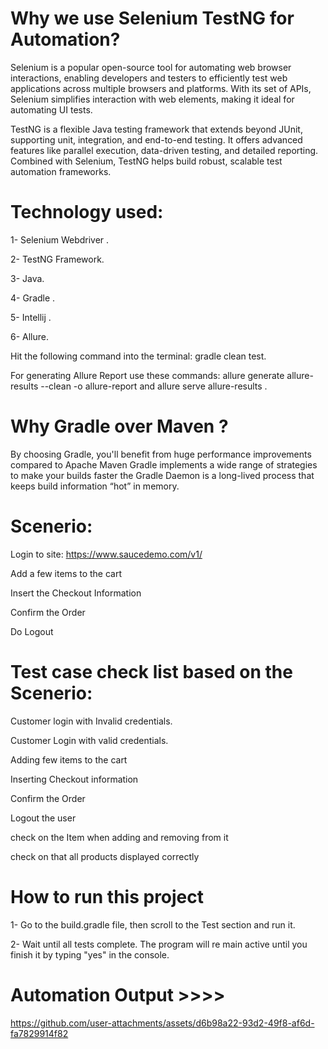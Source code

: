 # Why we use Selenium TestNG for Automation?
Selenium is a popular open-source tool for automating web browser interactions, enabling developers and testers to efficiently test web applications across multiple browsers and platforms.
With its set of APIs, Selenium simplifies interaction with web elements, making it ideal for automating UI tests.

TestNG is a flexible Java testing framework that extends beyond JUnit, supporting unit, integration, and end-to-end testing.
It offers advanced features like parallel execution, data-driven testing, and detailed reporting. Combined with Selenium, TestNG helps build robust, scalable test automation frameworks.

# Technology used:
1- Selenium Webdriver .

2- TestNG Framework.

3- Java.

4- Gradle .
   
5- Intellij .

6- Allure.



Hit the following command into the terminal: gradle clean test.

For generating Allure Report use these commands: allure generate allure-results --clean -o allure-report and allure serve allure-results .


# Why Gradle over Maven ? 
By choosing Gradle, you'll benefit from huge performance improvements compared to Apache Maven 
Gradle implements a wide range of strategies to make your builds faster 
the Gradle Daemon is a long-lived process that keeps build information “hot” in memory.



# Scenerio:
Login to site: https://www.saucedemo.com/v1/

Add a few items to the cart

Insert the Checkout Information

Confirm the Order

Do Logout

# Test case check list based on the Scenerio:

Customer login with Invalid credentials.

Customer Login with valid credentials.

Adding few items to the cart

Inserting Checkout information

Confirm the Order

Logout the user

check on the Item when adding and removing from it
 
check on that all products displayed correctly



# How to run this project
1- Go to the build.gradle file, then scroll to the Test section and run it.

2- Wait until all tests complete. The program will re main active until you finish it by typing "yes" in the console.



# Automation Output >>>> 


https://github.com/user-attachments/assets/d6b98a22-93d2-49f8-af6d-fa7829914f82




